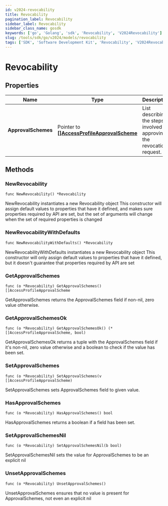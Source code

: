 ```yaml
---
id: v2024-revocability
title: Revocability
pagination_label: Revocability
sidebar_label: Revocability
sidebar_class_name: gosdk
keywords: ['go', 'Golang', 'sdk', 'Revocability', 'V2024Revocability'] 
slug: /tools/sdk/go/v2024/models/revocability
tags: ['SDK', 'Software Development Kit', 'Revocability', 'V2024Revocability']
---
```


# Revocability

## Properties

Name | Type | Description | Notes
------------ | ------------- | ------------- | -------------
**ApprovalSchemes** | Pointer to [**[]AccessProfileApprovalScheme**](access-profile-approval-scheme) | List describing the steps involved in approving the revocation request. | [optional] 

## Methods

### NewRevocability

`func NewRevocability() *Revocability`

NewRevocability instantiates a new Revocability object
This constructor will assign default values to properties that have it defined,
and makes sure properties required by API are set, but the set of arguments
will change when the set of required properties is changed

### NewRevocabilityWithDefaults

`func NewRevocabilityWithDefaults() *Revocability`

NewRevocabilityWithDefaults instantiates a new Revocability object
This constructor will only assign default values to properties that have it defined,
but it doesn't guarantee that properties required by API are set

### GetApprovalSchemes

`func (o *Revocability) GetApprovalSchemes() []AccessProfileApprovalScheme`

GetApprovalSchemes returns the ApprovalSchemes field if non-nil, zero value otherwise.

### GetApprovalSchemesOk

`func (o *Revocability) GetApprovalSchemesOk() (*[]AccessProfileApprovalScheme, bool)`

GetApprovalSchemesOk returns a tuple with the ApprovalSchemes field if it's non-nil, zero value otherwise
and a boolean to check if the value has been set.

### SetApprovalSchemes

`func (o *Revocability) SetApprovalSchemes(v []AccessProfileApprovalScheme)`

SetApprovalSchemes sets ApprovalSchemes field to given value.

### HasApprovalSchemes

`func (o *Revocability) HasApprovalSchemes() bool`

HasApprovalSchemes returns a boolean if a field has been set.

### SetApprovalSchemesNil

`func (o *Revocability) SetApprovalSchemesNil(b bool)`

 SetApprovalSchemesNil sets the value for ApprovalSchemes to be an explicit nil

### UnsetApprovalSchemes
`func (o *Revocability) UnsetApprovalSchemes()`

UnsetApprovalSchemes ensures that no value is present for ApprovalSchemes, not even an explicit nil

